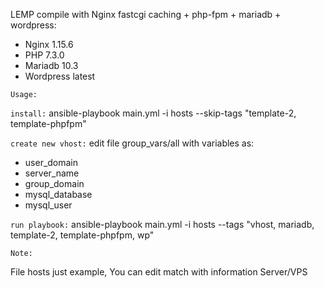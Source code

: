 LEMP compile with Nginx fastcgi caching + php-fpm + mariadb + wordpress:
- Nginx 1.15.6
- PHP 7.3.0
- Mariadb 10.3
- Wordpress latest

`Usage:`

`install:` ansible-playbook main.yml -i hosts --skip-tags "template-2, template-phpfpm"

`create new vhost:`
edit file group_vars/all with variables as:
- user_domain 
- server_name
- group_domain
- mysql_database
- mysql_user

`run playbook:` ansible-playbook main.yml -i hosts --tags "vhost, mariadb, template-2, template-phpfpm, wp"

`Note:`

File hosts just example, You can edit match with information Server/VPS
